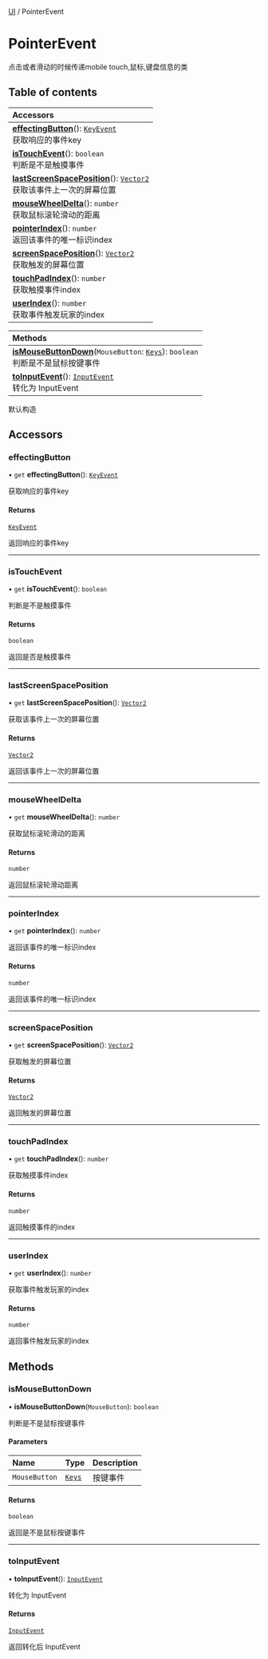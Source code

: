 [UI](../groups/Core.UI.md) / PointerEvent

# PointerEvent <Badge type="tip" text="Class" /> <Score text="PointerEvent" />

点击或者滑动的时候传递mobile touch,鼠标,键盘信息的类

## Table of contents

| Accessors |
| :-----|
| **[effectingButton](mw.PointerEvent.md#effectingbutton)**(): [`KeyEvent`](mw.KeyEvent.md) <br> 获取响应的事件key|
| **[isTouchEvent](mw.PointerEvent.md#istouchevent)**(): `boolean` <br> 判断是不是触摸事件|
| **[lastScreenSpacePosition](mw.PointerEvent.md#lastscreenspaceposition)**(): [`Vector2`](mw.Vector2.md) <br> 获取该事件上一次的屏幕位置|
| **[mouseWheelDelta](mw.PointerEvent.md#mousewheeldelta)**(): `number` <br> 获取鼠标滚轮滑动的距离|
| **[pointerIndex](mw.PointerEvent.md#pointerindex)**(): `number` <br> 返回该事件的唯一标识index|
| **[screenSpacePosition](mw.PointerEvent.md#screenspaceposition)**(): [`Vector2`](mw.Vector2.md) <br> 获取触发的屏幕位置|
| **[touchPadIndex](mw.PointerEvent.md#touchpadindex)**(): `number` <br> 获取触摸事件index|
| **[userIndex](mw.PointerEvent.md#userindex)**(): `number` <br> 获取事件触发玩家的index|

| Methods |
| :-----|
| **[isMouseButtonDown](mw.PointerEvent.md#ismousebuttondown)**(`MouseButton`: [`Keys`](../enums/mw.Keys.md)): `boolean` <br> 判断是不是鼠标按键事件|
| **[toInputEvent](mw.PointerEvent.md#toinputevent)**(): [`InputEvent`](mw.InputEvent.md) <br> 转化为 InputEvent|

默认构造

## Accessors

### effectingButton <Score text="effectingButton" /> 

• `get` **effectingButton**(): [`KeyEvent`](mw.KeyEvent.md) <Badge type="tip" text="client" />

获取响应的事件key


#### Returns

[`KeyEvent`](mw.KeyEvent.md)

返回响应的事件key

___

### isTouchEvent <Score text="isTouchEvent" /> 

• `get` **isTouchEvent**(): `boolean` <Badge type="tip" text="client" />

判断是不是触摸事件


#### Returns

`boolean`

返回是否是触摸事件

___

### lastScreenSpacePosition <Score text="lastScreenSpacePosition" /> 

• `get` **lastScreenSpacePosition**(): [`Vector2`](mw.Vector2.md) <Badge type="tip" text="client" />

获取该事件上一次的屏幕位置


#### Returns

[`Vector2`](mw.Vector2.md)

返回该事件上一次的屏幕位置

___

### mouseWheelDelta <Score text="mouseWheelDelta" /> 

• `get` **mouseWheelDelta**(): `number` <Badge type="tip" text="client" />

获取鼠标滚轮滑动的距离


#### Returns

`number`

返回鼠标滚轮滑动距离

___

### pointerIndex <Score text="pointerIndex" /> 

• `get` **pointerIndex**(): `number` <Badge type="tip" text="client" />

返回该事件的唯一标识index


#### Returns

`number`

返回该事件的唯一标识index

___

### screenSpacePosition <Score text="screenSpacePosition" /> 

• `get` **screenSpacePosition**(): [`Vector2`](mw.Vector2.md) <Badge type="tip" text="client" />

获取触发的屏幕位置


#### Returns

[`Vector2`](mw.Vector2.md)

返回触发的屏幕位置

___

### touchPadIndex <Score text="touchPadIndex" /> 

• `get` **touchPadIndex**(): `number` <Badge type="tip" text="client" />

获取触摸事件index


#### Returns

`number`

返回触摸事件的index

___

### userIndex <Score text="userIndex" /> 

• `get` **userIndex**(): `number` <Badge type="tip" text="client" />

获取事件触发玩家的index


#### Returns

`number`

返回事件触发玩家的index

## Methods

### isMouseButtonDown <Score text="isMouseButtonDown" /> 

• **isMouseButtonDown**(`MouseButton`): `boolean` <Badge type="tip" text="client" />

判断是不是鼠标按键事件


#### Parameters

| Name | Type | Description |
| :------ | :------ | :------ |
| `MouseButton` | [`Keys`](../enums/mw.Keys.md) | 按键事件 |

#### Returns

`boolean`

返回是不是鼠标按键事件

___

### toInputEvent <Score text="toInputEvent" /> 

• **toInputEvent**(): [`InputEvent`](mw.InputEvent.md) <Badge type="tip" text="client" />

转化为 InputEvent


#### Returns

[`InputEvent`](mw.InputEvent.md)

返回转化后 InputEvent
